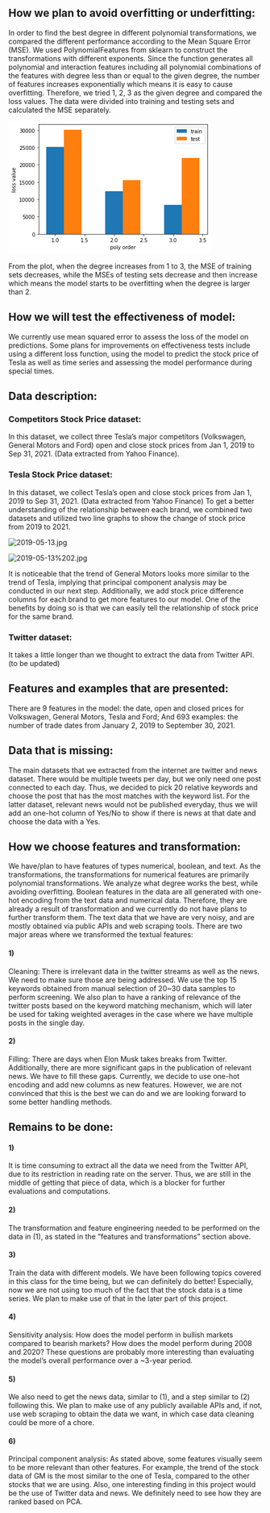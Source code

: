 ## How we plan to avoid overfitting or underfitting: 


In order to find the best degree in different polynomial transformations, we compared the different performance according to the Mean Square Error (MSE). We used PolynomialFeatures from sklearn to construct the transformations with different exponents. Since the function generates all polynomial and interaction features including all polynomial combinations of the features with degree less than or equal to the given degree, the number of features increases exponentially which means it is easy to cause overfitting. Therefore, we tried 1, 2, 3 as the given degree and compared the loss values. The data were divided into training and testing sets and calculated the MSE separately. 



![plot](./asset/overfitting_analysis.png)

From the plot, when the degree increases from 1 to 3, the MSE of training sets decreases, while the MSEs of testing sets decrease and then increase which means the model starts to be overfitting when the degree is larger than 2. 


## How we will test the effectiveness of model: 


We currently use mean squared error to assess the loss of the model on predictions. Some plans for improvements on effectiveness tests include using a different loss function, using the model to predict the stock price of Tesla as well as time series and assessing the model performance during special times.


## Data description:


### Competitors Stock Price dataset:
In this dataset, we collect three Tesla’s major competitors (Volkswagen, General Motors and Ford) open and close stock prices from Jan 1, 2019 to Sep 31, 2021. (Data extracted from Yahoo Finance). 
### Tesla Stock Price dataset:
In this dataset, we collect Tesla’s open and close stock prices from Jan 1, 2019 to Sep 31, 2021. (Data extracted from Yahoo Finance)
To get a better understanding of the relationship between each brand, we combined two datasets and utilized two line graphs to show the change of stock price from 2019 to 2021. 


![2019-05-13.jpg](attachment:2019-05-13.jpg)


![2019-05-13%202.jpg](attachment:2019-05-13%202.jpg)

It is noticeable that the trend of General Motors looks more similar to the trend of Tesla, implying that principal component analysis may be conducted in our next step. Additionally, we add stock price difference columns for each brand to get more features to our model. One of the benefits by doing so is that we can easily tell the relationship of stock price for the same brand.  


### Twitter dataset:
It takes a little longer than we thought to extract the data from Twitter API. (to be updated)


## Features and examples that are presented: 
There are 9 features in the model: the date, open and closed prices for Volkswagen, General Motors, Tesla and Ford;
And 693 examples: the number of trade dates from January 2, 2019 to September 30, 2021.


## Data that is missing:
The main datasets that we extracted from the internet are twitter and news dataset. There would be multiple tweets per day, but we only need one post connected to each day. Thus, we decided to pick 20 relative keywords and choose the post that has the most matches with the keyword list. For the latter dataset, relevant news would not be published everyday, thus we will add an one-hot column of Yes/No to show if there is news at that date and choose the data with a Yes.


## How we choose features and transformation: 
We have/plan to have features of types numerical, boolean, and text. As the transformations, the transformations for numerical features are primarily polynomial transformations. We analyze what degree works the best, while avoiding overfitting. Boolean features in the data are all generated with one-hot encoding from the text data and numerical data. Therefore, they are already a result of transformation and we currently do not have plans to further transform them. The text data that we have are very noisy, and are mostly obtained via public APIs and web scraping tools. There are two major areas where we transformed the textual features: 
#### 1) 
Cleaning: There is irrelevant data in the twitter streams as well as the news. We need to make sure those are being addressed. We use the top 15 keywords obtained from manual selection of 20~30 data samples to perform screening. We also plan to have a ranking of relevance of the twitter posts based on the keyword matching mechanism, which will later be used for taking weighted averages in the case where we have multiple posts in the single day.
#### 2) 
Filling: There are days when Elon Musk takes breaks from Twitter. Additionally, there are more significant gaps in the publication of relevant news. We have to fill these gaps. Currently, we decide to use one-hot encoding and add new columns as new features. However, we are not convinced that this is the best we can do and we are looking forward to some better handling methods. 



## Remains to be done:

#### 1)
It is time consuming to extract all the data we need from the Twitter API, due to its restriction in reading rate on the server. Thus, we are still in the middle of getting that piece of data, which is a blocker for further evaluations and computations.
#### 2)
The transformation and feature engineering needed to be performed on the data in (1), as stated in the “features and transformations” section above. 
#### 3)
Train the data with different models. We have been following topics covered in this class for the time being, but we can definitely do better!  Especially, now we are not using too much of the fact that the stock data is a time series. We plan to make use of that in the later part of this project.
#### 4)
Sensitivity analysis: How does the model perform in bullish markets compared to bearish markets? How does the model perform during 2008 and 2020? These questions are probably more interesting than evaluating the model’s overall performance over a ~3-year period.
#### 5)
We also need to get the news data, similar to (1), and a step similar to (2) following this. We plan to make use of any publicly available APIs and, if not, use web scraping to obtain the data we want, in which case data cleaning could be more of a chore. 
#### 6)
Principal component analysis: As stated above, some features visually seem to be more relevant than other features. For example, the trend of the stock data of GM is the most similar to the one of Tesla, compared to the other stocks that we are using. Also, one interesting finding in this project would be the use of Twitter data and news. We definitely need to see how they are ranked based on PCA.



```python

```
